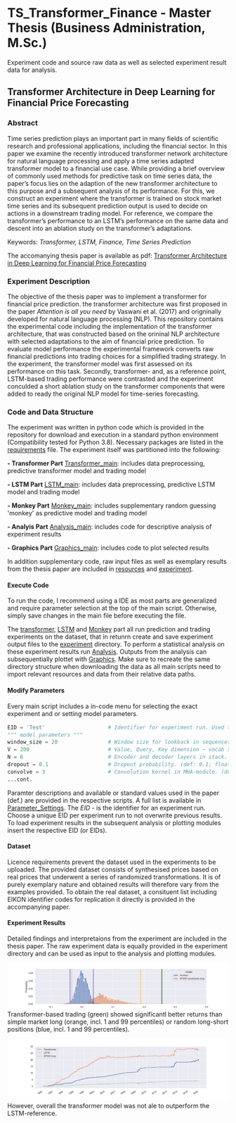 # TS_Transformer_Finance - Master Thesis (Business Administration, M.Sc.)
Experiment code and source raw data as well as selected experiment result data for analysis.

## Transformer Architecture in Deep Learning for Financial Price Forecasting
### Abstract
Time series prediction plays an important part in many fields of scientific research and professional applications, including the financial sector. In this paper we examine the recently introduced transformer network architecture for natural language processing and apply a time series adapted transformer model to a financial use case. While providing a brief overview of commonly used methods for predictive task on time series data, the paper’s focus lies on the adaption of the new transformer architecture to this purpose and a subsequent analysis of its performance. For this, we construct an experiment where the transformer is trained on stock market time series and its subsequent prediction output is used to decide on actions in a downstream trading model. For reference, we compare the transformer’s performance to an LSTM’s performance on the same data and descent into an ablation study on the transformer’s adaptations.

Keywords:  *Transformer, LSTM, Finance, Time Series Prediction*

The accomanying thesis paper is available as pdf: [Transformer Architecture in Deep Learning for Financial Price Forecasting](Transformer_Architecture_in_Deep_Learning_for_Financial_Price_Forecasting.pdf)

### Experiment Description
The objective of the thesis paper was to implement a transformer for financial price prediction. the transformer architecture was first proposed in the paper *Attention is all you need* by Vaswani et al. (2017) and origninally developed for natural language processing (NLP). This repository contains the experimental code including the implementation of the transformer architecture, that was constructed based on the orininal NLP architecture with selected adaptations to the aim of financial price prediction. 
To evaluate model performance the experimental framework converts raw financial predictions into trading choices for a simplified trading strategy.
In the experiment, the transformer model was first assessed on its performance on this task. Secondly, transformer- and, as a reference point, LSTM-based trading performance were contrasted and the experiment conculded  a short ablation study on the transformer components that were added to ready the original NLP model for time-series forecasting.

### Code and Data Structure
The experiment was written in python code which is provided in the repository for download and execution in a standard python environment (Compatibility tested for Python 3.8). Necessary packages are listed in the [requirements](requirements.txt) file. 
The experiment itself was partitioned into the following: 

**- Transformer Part** [Transformer_main](Transformer_main.py): includes data preprocessing, predictive transformer model and trading model

**- LSTM Part** [LSTM_main](LSTM_main.py): includes data preprocessing, predictive LSTM model and trading model

**- Monkey Part** [Monkey_main](Monkey_main.py): includes supplementary random guessing 'monkey' as predictive model and trading model

**- Analyis Part** [Analysis_main](Analysis_main.py): includes code for descriptive analysis of experiment results

**- Graphics Part** [Graphics_main](Graphics_main.py): includes code to plot selected results

In addition supplementary code, raw input files as well as exemplary results from the thesis paper are included in [resources](resources/) and [experiment](experiment/).

#### Execute Code
To run the code, I recommend using a IDE as most parts are generalized and require parameter selection at the top of the main script. Otherwise, simply save changes in the main file before executing the file.

The [transformer](Transformer_main.py), [LSTM](LSTM_main.py) and [Monkey](Monkey_main.py) part all run prediction and trading experiments on the dataset, that in retunrn create and save experiment output files to the [experiment](experiment/) directory. To perform a statistical analysis on these experiment results run [Analysis](Analysis_main.py). Outputs from the analysis can subsequentially plottet with [Graphics](Graphics_main.py). 
Make sure to recreate the same directory structure when downloading the data as all main scripts need to import relevant resources and data from their relative data paths.

#### Modify Parameters
Every main script includes a in-code menu for selecting the exact experiment and or setting model parameters.
```python
EID = 'Test'                    # Identifier for experiment run. Used to identify results for analysis.
""" model parameters """
window_size = 20                # Window size for lookback in sequences. (def. 80; arbitrary int)
V = 200                         # Value, Query, Key dimension ~ vocab size. (def: 200; int)
N = 6                           # Encoder and decoder layers in stack. (def: 6; int)
dropout = 0.1                   # Dropout probability. (def: 0.1; float) 
convolve = 3                    # Convolution kernel in MHA-module. (def: 3; int; 0 ~ no convolution layer)
...cont.
```
Paramter descriptions and available or standard values used in the paper (def.) are provided in the respective scripts. A full list is available in [Parameter_Settings](Parameter_settings.csv).
The *EID* - is the identifier for an experiment run. Choose a unique EID per experiment run to not overwrite previous results. To load experiment results in the subsequent analysis or plotting modules insert the respective EID (or EIDs).

#### Dataset
Licence requirements prevent the dataset used in the experiments to be uploaded. The provided dataset consists of synthesised prices based on real prices that underwent a series of randomized transformations. It is of purely exemplary nature and obtained results will therefore vary from the examples provided. To obtain the real dataset, a consituent list including EIKON identifier codes for replication it directly is provided in the accompanying paper.  

#### Experiment Results
Detailed findings and interpretaions from the experiment are included in the thesis paper. The raw experiment data is equally provided in the experiment directory and can be used as input to the analysis and plotting modules.

![plot 2](/TS_Transformer_Finance/analysis/1_monkey_SP500_distribution_p_return.png)
Transformer-based trading (green) showed significantl better returns than simple market long (orange, incl. 1 and 99 percentiles) or random long-short positions (blue, incl. 1 and 99 percentiles). 

![plot 1](/TS_Transformer_Finance/analysis/1_9_11_cum_profit.png)
However, overall the transformer model was not ale to outperform the LSTM-reference.

